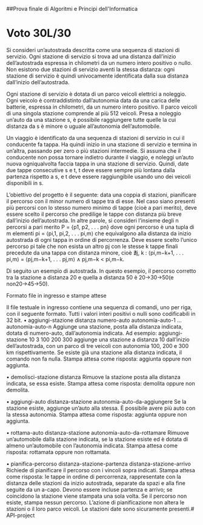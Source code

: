 ##Prova finale di Algoritmi e Principi dell'Informatica
# Voto 30L/30 
Si consideri un’autostrada descritta come una sequenza di stazioni di servizio. Ogni stazione di servizio si trova ad una distanza dall’inizio dell’autostrada espressa in chilometri da un numero intero positivo o nullo. Non esistono due stazioni di servizio aventi la stessa distanza: ogni stazione di servizio è quindi univocamente identificata dalla sua distanza dall’inizio dell’autostrada.

Ogni stazione di servizio è dotata di un parco veicoli elettrici a noleggio. Ogni veicolo è contraddistinto dall’autonomia data da una carica delle batterie, espressa in chilometri, da un numero intero positivo. Il parco veicoli di una singola stazione comprende al più 512 veicoli. Presa a noleggio un’auto da una stazione s, è possibile raggiungere tutte quelle la cui distanza da s è minore o uguale all’autonomia dell’automobile.

Un viaggio è identificato da una sequenza di stazioni di servizio in cui il conducente fa tappa. Ha quindi inizio in una stazione di servizio e termina in un’altra, passando per zero o più stazioni intermedie. Si assuma che il conducente non possa tornare indietro durante il viaggio, e noleggi un’auto nuova ogniqualvolta faccia tappa in una stazione di servizio. Quindi, date due tappe consecutive s e t, t deve essere sempre più lontana dalla partenza rispetto a s, e t deve essere raggiungibile usando uno dei veicoli disponibili in s.

L’obiettivo del progetto è il seguente: data una coppia di stazioni, pianificare il percorso con il minor numero di tappe tra di esse. Nel caso siano presenti più percorsi con lo stesso numero minimo di tappe (cioè a pari merito), deve essere scelto il percorso che predilige le tappe con distanza più breve dall’inizio dell’autostrada. In altre parole, si consideri l’insieme degli n percorsi a pari merito P = {p1, p2, . . . pn} dove ogni percorso è una tupla di m elementi pi = ⟨pi,1, pi,2, . . . pi,m⟩ che equivalgono alla distanza da inizio autostrada di ogni tappa in ordine di percorrenza. Deve essere scelto l’unico percorso pi tale che non esista un altro pj con le stesse k tappe finali precedute da una tappa con distanza minore, cioè ∄j, k : ⟨pi,m−k+1, . . . pi,m⟩ = ⟨pj,m−k+1, . . . pj,m⟩ ∧ pj,m−k < pi,m−k.

Di seguito un esempio di autostrada. In questo esempio, il percorso corretto tra la stazione a distanza 20 e quella a distanza 50 è 20→30→50(e non20→45→50).

Formato file in ingresso e stampe attese

Il file testuale in ingresso contiene una sequenza di comandi, uno per riga, con il seguente formato. Tutti i valori interi positivi o nulli sono codificabili in 32 bit.
• aggiungi-stazione distanza numero-auto autonomia-auto-1 ... autonomia-auto-n 
Aggiunge una stazione, posta alla distanza indicata, dotata di numero-auto, dall’autonomia indicata. 
Ad esempio:
         aggiungi-stazione 10 3 100 200 300
aggiunge una stazione a distanza 10 dall’inizio dell’autostrada, con un parco di tre veicoli con autonomia 100, 200 e 300 km rispettivamente. Se esiste già una stazione alla distanza indicata, il comando non fa nulla. Stampa attesa come risposta: aggiunta oppure non aggiunta.

• demolisci-stazione distanza
Rimuove la stazione posta alla distanza indicata, se essa esiste. Stampa attesa come risposta: demolita oppure non demolita.

• aggiungi-auto distanza-stazione autonomia-auto-da-aggiungere
Se la stazione esiste, aggiunge un’auto alla stessa. È possibile avere più auto con la stessa autonomia. Stampa attesa come risposta: aggiunta oppure non aggiunta.

• rottama-auto distanza-stazione autonomia-auto-da-rottamare
Rimuove un’automobile dalla stazione indicata, se la stazione esiste ed è dotata di almeno un’automobile con l’autonomia indicata.
Stampa attesa come risposta: rottamata oppure non rottamata.

• pianifica-percorso distanza-stazione-partenza distanza-stazione-arrivo
Richiede di pianificare il percorso con i vincoli sopra indicati.
Stampa attesa come risposta: le tappe in ordine di percorrenza, rappresentate con la distanza delle stazioni da inizio autostrada, separate da spazi e alla fine seguite da un a-capo. Devono essere incluse partenza e arrivo; se coincidono la stazione viene stampata una sola volta. Se il percorso non esiste, stampa nessun percorso. L’azione di pianificazione non altera le stazioni o il loro parco veicoli. Le stazioni date sono sicuramente presenti.# API-project
